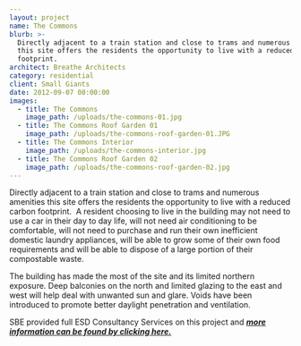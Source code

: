 ```yaml
---
layout: project
name: The Commons
blurb: >-
  Directly adjacent to a train station and close to trams and numerous amenities
  this site offers the residents the opportunity to live with a reduced carbon
  footprint.
architect: Breathe Architects
category: residential
client: Small Giants
date: 2012-09-07 00:00:00
images:
  - title: The Commons
    image_path: /uploads/the-commons-01.jpg
  - title: The Commons Roof Garden 01
    image_path: /uploads/the-commons-roof-garden-01.JPG
  - title: The Commons Interior
    image_path: /uploads/the-commons-interior.jpg
  - title: The Commons Roof Garden 02
    image_path: /uploads/the-commons-roof-garden-02.jpg
---
```



Directly adjacent to a train station and close to trams and numerous amenities this site offers the residents the opportunity to live with a reduced carbon footprint. &nbsp;A resident choosing to live in the building may not need to use a car in their day to day life, will not need air conditioning to be comfortable, will not need to purchase and run their own inefficient domestic laundry appliances, will be able to grow some of their own food requirements and will be able to dispose of a large portion of their compostable waste.

The building has made the most of the site and its limited northern exposure. Deep balconies on the north and limited glazing to the east and west will help deal with unwanted sun and glare. Voids have been introduced to promote better daylight penetration and ventilation.

SBE provided full ESD Consultancy Services on this project and [***more information can be found by clicking here.***](/2017/10/31/the-commons-case-study.html)